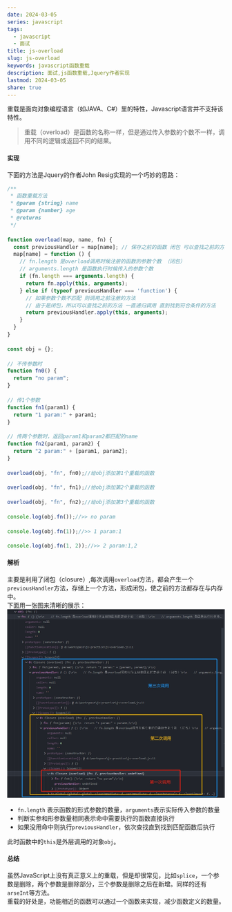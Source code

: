 ```yaml
---  
date: 2024-03-05  
series: javascript  
tags:  
  - javascript  
  - 面试  
title: js-overload  
slug: js-overload  
keywords: javascript函数重载  
description: 面试,js函数重载,Jquery作者实现  
lastmod: 2024-03-05  
share: true  
---  
```

  
重载是面向对象编程语言（如JAVA、C#）里的特性，Javascript语言并不支持该特性。  
>重载（overload）是函数的名称一样，但是通过传入参数的个数不一样，调用不同的逻辑或返回不同的结果。  
  
#### 实现  
下面的方法是Jquery的作者John Resig实现的一个巧妙的思路：  
```javascript  
/**  
 * 函数重载方法  
 * @param {string} name  
 * @param {number} age  
 * @returns  
 */  
  
function overload(map, name, fn) {  
  const previousHandler = map[name]; // 保存之前的函数 闭包 可以查找之前的方法  
  map[name] = function () {  
    // fn.length 是overload调用时候注册的函数的参数个数 （闭包）  
    // arguments.length 是函数执行时候传入的参数个数  
    if (fn.length === arguments.length) {  
      return fn.apply(this, arguments);  
    } else if (typeof previousHandler === 'function') {  
      // 如果参数个数不匹配 则调用之前注册的方法  
      // 由于是闭包，所以可以查找之前的方法 一直递归调用 直到找到符合条件的方法  
      return previousHandler.apply(this, arguments);  
    }  
  }  
}  
  
const obj = {};  
  
// 不传参数时  
function fn0() {  
  return "no param";  
}  
  
// 传1个参数  
function fn1(param1) {  
  return "1 param:" + param1;  
}  
  
// 传两个参数时，返回param1和param2都匹配的name  
function fn2(param1, param2) {  
  return "2 param:" + [param1, param2];  
}  
  
overload(obj, "fn", fn0);//给obj添加第1个重载的函数  
  
overload(obj, "fn", fn1);//给obj添加第2个重载的函数  
  
overload(obj, "fn", fn2);//给obj添加第3个重载的函数  
  
console.log(obj.fn());//>> no param  
  
console.log(obj.fn(1));//>> 1 param:1  
  
console.log(obj.fn(1, 2));//>> 2 param:1,2  
```  
  
#### 解析  
主要是利用了闭包（closure）,每次调用`overload`方法，都会产生一个`previousHandler`方法，存储上一个方法，形成闭包，使之前的方法都存在与内存中。  
下面用一张图来清晰的展示：  
![overload.jpg](../../static/images/overload.jpg)  
  
- `fn.length` 表示函数的形式参数的数量，`arguments`表示实际传入参数的数量  
- 判断实参和形参数量相同表示命中需要执行的函数直接执行  
- 如果没用命中则执行`previousHandler`，依次查找直到找到匹配函数后执行  
  
此时函数中的`this`是外层调用的对象`obj`。  
  
#### 总结  
虽然JavaScript上没有真正意义上的重载，但是却很常见，比如`splice`，一个参数是删除，两个参数是删除部分，三个参数是删除之后在新增。同样的还有`arseInt`等方法。  
重载的好处是，功能相近的函数可以通过一个函数来实现，减少函数定义的数量。